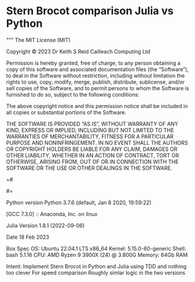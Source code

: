# Stern Brocot comparison Julia vs Python

"""
The MIT License (MIT)

Copyright © 2023 Dr Keith S Reid Cailleach Computing Ltd

Permission is hereby granted, free of charge, to any person obtaining a copy of this software and associated documentation files (the “Software”), to deal in the Software without restriction, including without limitation the rights to use, copy, modify, merge, publish, distribute, sublicense, and/or sell copies of the Software, and to permit persons to whom the Software is furnished to do so, subject to the following conditions:

The above copyright notice and this permission notice shall be included in all copies or substantial portions of the Software.

THE SOFTWARE IS PROVIDED “AS IS”, WITHOUT WARRANTY OF ANY KIND, EXPRESS OR IMPLIED, INCLUDING BUT NOT LIMITED TO THE WARRANTIES OF MERCHANTABILITY, FITNESS FOR A PARTICULAR PURPOSE AND NONINFRINGEMENT. IN NO EVENT SHALL THE AUTHORS OR COPYRIGHT HOLDERS BE LIABLE FOR ANY CLAIM, DAMAGES OR OTHER LIABILITY, WHETHER IN AN ACTION OF CONTRACT, TORT OR OTHERWISE, ARISING FROM, OUT OF OR IN CONNECTION WITH THE SOFTWARE OR THE USE OR OTHER DEALINGS IN THE SOFTWARE.

=#

#=

Python version
Python 3.7.6 (default, Jan  8 2020, 19:59:22) 

[GCC 7.3.0] :: Anaconda, Inc. on linux

Julia Version 1.8.1 (2022-09-06)

Date 18 Feb 2023

Box Spec
OS:         Ubuntu 22.04.1 LTS x86_64
Kernel:     5.15.0-60-generic 
Shell:      bash 5.1.16 
CPU:        AMD Ryzen 9 3900X (24) @ 3.800G 
Memory:     64Gb RAM
                     
Intent:
Implement Stern Brocot in Python and Julia using TDD and nothing too clever
For speed comparison
Roughly simlar logic in the two versions
